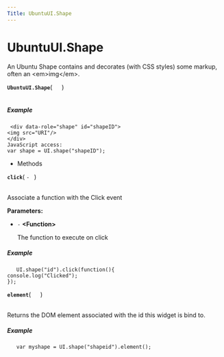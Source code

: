 ```yaml
---
Title: UbuntuUI.Shape
---
```


# UbuntuUI.Shape

<p>An Ubuntu Shape contains and decorates (with CSS styles) some markup, often an &lt;em&gt;img&lt;/em&gt;.</p>
<strong class="name"><code>UbuntuUI.Shape</code></strong>( <code>  </code> ) 
<br>
</span><br>
<h5>Example</h5>
<pre class="code prettyprint"><code> &lt;div data-role=&quot;shape&quot; id=&quot;shapeID&quot;&gt;
&lt;img src=&quot;URI&quot;/&gt;
&lt;/div&gt;
JavaScript access:
var shape = UI.shape(&quot;shapeID&quot;);
</code></pre>
<ul>
<li>Methods</li>
</ul>
<div>
<strong class="name"><code>click</code></strong>( <code>- </code> ) 
<br>
</span><br>
<p>Associate a function with the Click event</p>
<strong>Parameters:</strong>
<ul class="params">
<li>
<code>-</code> <strong>&lt;Function&gt;</strong>
<p>The function to execute on click</p>
</li>
</ul>
<h5>Example</h5>
<pre class="code prettyprint"><code>   UI.shape(&quot;id&quot;).click(function(){
console.log(&quot;Clicked&quot;);
});</code></pre>
<strong class="name"><code>element</code></strong>( <code>  </code> ) 
<br>
</span><br>
<p>Returns the DOM element associated with the id this widget is bind to.</p>
<h5>Example</h5>
<pre class="code prettyprint"><code>   var myshape = UI.shape(&quot;shapeid&quot;).element();</code></pre>
